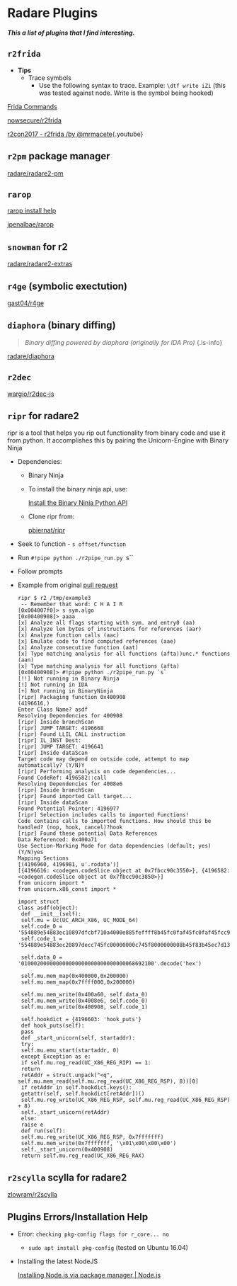 # Radare Plugins

**_This a list of plugins that I find interesting._** 

## `r2frida`

  - **Tips**
    - Trace symbols
      - Use the following syntax to trace. Example: `\dtf write iZi` (this was tested against node. Write is the symbol being hooked)

  [Frida Commands](plugins/Frida-Commands)

  [nowsecure/r2frida](https://github.com/nowsecure/r2frida)

  [r2con2017 - r2frida /by @mrmacete](https://www.youtube.com/watch?list=PLjIhlLNy_Y9Oe-nfcPEpaki0_En5dhQ5S&time_continue=15&v=URyd4bcV-Ik){.youtube}

## `r2pm` package manager

  [radare/radare2-pm](https://github.com/radare/radare2-pm/tree/master/db)

## `rarop`

  [rarop install help](./plugins/rarop-install-help)

  [jpenalbae/rarop](https://github.com/jpenalbae/rarop)

## `snowman` for r2

  [radare/radare2-extras](https://github.com/radare/radare2-extras/tree/master/r2snowman)

## `r4ge` (symbolic exectution)

  [gast04/r4ge](https://github.com/gast04/r4ge)

## `diaphora` (binary diffing)
   > _Binary diffing powered by diaphora (originally for IDA Pro)_ {.is-info}

  [radare/diaphora](https://github.com/radare/diaphora)

## `r2dec`

  [wargio/r2dec-js](https://github.com/wargio/r2dec-js)

## `ripr` for radare2

  ripr is a tool that helps you rip out functionality from binary code and use it from python. It accomplishes this by pairing the Unicorn-Engine with Binary Ninja

  - Dependencies:
    - Binary Ninja
    - To install the binary ninja api, use:

      [Install the Binary Ninja Python API](https://gist.github.com/withzombies/c9ab65b878d05fa20878d6c2bfa935d9)

    - Clone ripr from:

      [pbiernat/ripr](https://github.com/pbiernat/ripr)

  - Seek to function - `s offset/function`
  - Run `#!pipe python ./r2pipe_run.py `s``
  - Follow prompts
  - Example from original [pull request](https://github.com/pbiernat/ripr/pull/9)

        ripr $ r2 /tmp/example3 
         -- Remember that word: C H A I R
        [0x004007f0]> s sym.algo
        [0x00400908]> aaaa
        [x] Analyze all flags starting with sym. and entry0 (aa)
        [x] Analyze len bytes of instructions for references (aar)
        [x] Analyze function calls (aac)
        [x] Emulate code to find computed references (aae)
        [x] Analyze consecutive function (aat)
        [x] Type matching analysis for all functions (afta))unc.* functions (aan)
        [x] Type matching analysis for all functions (afta)
        [0x00400908]> #!pipe python ./r2pipe_run.py `s`
        [!!] Not running in Binary Ninja
        [!] Not running in IDA
        [+] Not running in BinaryNinja
        [ripr] Packaging function 0x400908
        (4196616,)
        Enter Class Name? asdf
        Resolving Dependencies for 400908
        [ripr] Inside branchScan
        [ripr] JUMP TARGET: 4196668
        [ripr] Found LLIL CALL instruction
        [ripr] IL_INST Dest:
        [ripr] JUMP TARGET: 4196641
        [ripr] Inside dataScan
        Target code may depend on outside code, attempt to map automatically? (Y/N)Y
        [ripr] Performing analysis on code dependencies...
        Found CodeRef: 4196582::call
        Resolving Dependencies for 4008e6
        [ripr] Inside branchScan
        [ripr] Found imported Call target...
        [ripr] Inside dataScan
        Found Potential Pointer: 4196977
        [ripr] Selection includes calls to imported Functions!
        Code contains calls to imported functions. How should this be handled? (nop, hook, cancel)?hook
        [ripr] Found these potential Data References
        Data Referenced: 0x400a71
        Use Section-Marking Mode for data dependencies (default; yes) (Y/N)yes
        Mapping Sections
        [(4196960, 4196981, u'.rodata')]
        [{4196616: <codegen.codeSlice object at 0x7fbcc90c3550>}, {4196582: <codegen.codeSlice object at 0x7fbcc90c3850>}]
        from unicorn import *
        from unicorn.x86_const import *
        
        import struct
        class asdf(object):
         def __init__(self):
         self.mu = Uc(UC_ARCH_X86, UC_MODE_64)
         self.code_0 = '554889e54883ec10897dfcbf710a4000e885feffff8b45fc0faf45fc0faf45fcc9c3'.decode('hex') 
         self.code_1 = '554889e54883ec20897decc745fc00000000c745f8000000008b45f83b45ec7d138b45f889c7e8b3ffffff0145fc8345f801ebe58b45fcc9c3'.decode('hex') 
        
         self.data_0 = '010002000000000000000000000000000068692100'.decode('hex') 
        
         self.mu.mem_map(0x400000,0x200000)
         self.mu.mem_map(0x7ffff000,0x200000)
        
         self.mu.mem_write(0x400a60, self.data_0)
         self.mu.mem_write(0x4008e6, self.code_0)
         self.mu.mem_write(0x400908, self.code_1)
        
         self.hookdict = {4196603: 'hook_puts'}
         def hook_puts(self):
         pass
         def _start_unicorn(self, startaddr):
         try:
         self.mu.emu_start(startaddr, 0)
         except Exception as e:
         if self.mu.reg_read(UC_X86_REG_RIP) == 1:
         return
         retAddr = struct.unpack("<q", self.mu.mem_read(self.mu.reg_read(UC_X86_REG_RSP), 8))[0]
         if retAddr in self.hookdict.keys():
         getattr(self, self.hookdict[retAddr])()
         self.mu.reg_write(UC_X86_REG_RSP, self.mu.reg_read(UC_X86_REG_RSP) + 8)
         self._start_unicorn(retAddr)
         else:
         raise e
         def run(self):
         self.mu.reg_write(UC_X86_REG_RSP, 0x7fffffff)
         self.mu.mem_write(0x7fffffff, '\x01\x00\x00\x00')
         self._start_unicorn(0x400908)
         return self.mu.reg_read(UC_X86_REG_RAX)

## `r2scylla` scylla for radare2

  [zlowram/r2scylla](https://github.com/zlowram/r2scylla)

## Plugins Errors/Installation Help

  - Error: `checking pkg-config flags for r_core... no`
    - `sudo apt install pkg-config` (tested on Ubuntu 16.04)
  - Installing the latest NodeJS

    [Installing Node.js via package manager | Node.js](https://nodejs.org/en/download/package-manager/)